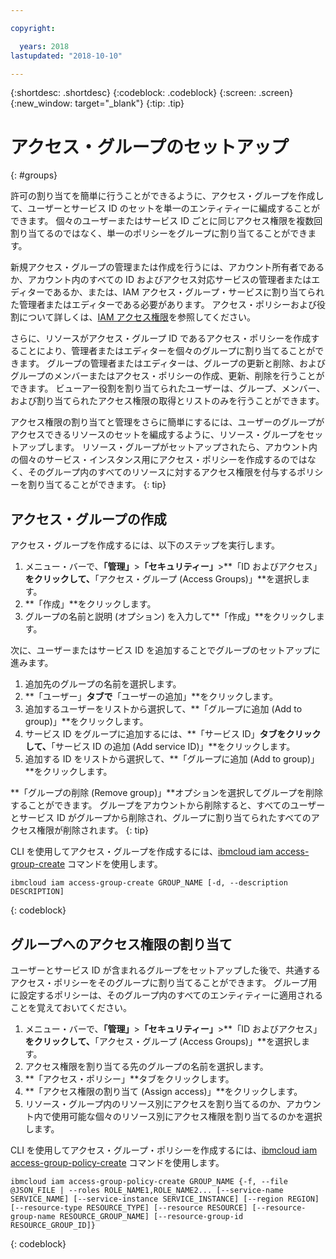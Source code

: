 ```yaml
---

copyright:

  years: 2018
lastupdated: "2018-10-10"

---
```


{:shortdesc: .shortdesc}
{:codeblock: .codeblock}
{:screen: .screen}
{:new_window: target="_blank"}
{:tip: .tip}


# アクセス・グループのセットアップ
{: #groups}

許可の割り当てを簡単に行うことができるように、アクセス・グループを作成して、ユーザーとサービス ID のセットを単一のエンティティーに編成することができます。 個々のユーザーまたはサービス ID ごとに同じアクセス権限を複数回割り当てるのではなく、単一のポリシーをグループに割り当てることができます。

新規アクセス・グループの管理または作成を行うには、アカウント所有者であるか、アカウント内のすべての ID およびアクセス対応サービスの管理者またはエディターであるか、または、IAM アクセス・グループ・サービスに割り当てられた管理者またはエディターである必要があります。 アクセス・ポリシーおよび役割について詳しくは、[IAM アクセス権限](/docs/iam/users_roles.html#userroles)を参照してください。

さらに、リソースがアクセス・グループ ID であるアクセス・ポリシーを作成することにより、管理者またはエディターを個々のグループに割り当てることができます。 グループの管理者またはエディターは、グループの更新と削除、およびグループのメンバーまたはアクセス・ポリシーの作成、更新、削除を行うことができます。 ビューアー役割を割り当てられたユーザーは、グループ、メンバー、および割り当てられたアクセス権限の取得とリストのみを行うことができます。

アクセス権限の割り当てと管理をさらに簡単にするには、ユーザーのグループがアクセスできるリソースのセットを編成するように、リソース・グループをセットアップします。 リソース・グループがセットアップされたら、アカウント内の個々のサービス・インスタンス用にアクセス・ポリシーを作成するのではなく、そのグループ内のすべてのリソースに対するアクセス権限を付与するポリシーを割り当てることができます。
{: tip}

## アクセス・グループの作成

アクセス・グループを作成するには、以下のステップを実行します。

1. メニュー・バーで、**「管理」**&gt;**「セキュリティー」**&gt;**「ID およびアクセス」**をクリックして、**「アクセス・グループ (Access Groups)」**を選択します。
2. **「作成」**をクリックします。
3. グループの名前と説明 (オプション) を入力して**「作成」**をクリックします。

次に、ユーザーまたはサービス ID を追加することでグループのセットアップに進みます。

1. 追加先のグループの名前を選択します。
2. **「ユーザー」**タブで**「ユーザーの追加」**をクリックします。 
3. 追加するユーザーをリストから選択して、**「グループに追加 (Add to group)」**をクリックします。
4. サービス ID をグループに追加するには、**「サービス ID」**タブをクリックして、**「サービス ID の追加 (Add service ID)」**をクリックします。
5. 追加する ID をリストから選択して、**「グループに追加 (Add to group)」**をクリックします。

**「グループの削除 (Remove group)」**オプションを選択してグループを削除することができます。 グループをアカウントから削除すると、すべてのユーザーとサービス ID がグループから削除され、グループに割り当てられたすべてのアクセス権限が削除されます。
{: tip}

CLI を使用してアクセス・グループを作成するには、[ibmcloud iam access-group-create](/docs/cli/reference/ibmcloud/cli_api_policy.html#ibmcloud_iam_access_group_create) コマンドを使用します。
```
ibmcloud iam access-group-create GROUP_NAME [-d, --description DESCRIPTION]
```
{: codeblock}


## グループへのアクセス権限の割り当て

ユーザーとサービス ID が含まれるグループをセットアップした後で、共通するアクセス・ポリシーをそのグループに割り当てることができます。 グループ用に設定するポリシーは、そのグループ内のすべてのエンティティーに適用されることを覚えておいてください。

1. メニュー・バーで、**「管理」**&gt;**「セキュリティー」**&gt;**「ID およびアクセス」**をクリックして、**「アクセス・グループ (Access Groups)」**を選択します。
2. アクセス権限を割り当てる先のグループの名前を選択します。 
3. **「アクセス・ポリシー」**タブをクリックします。
4. **「アクセス権限の割り当て (Assign access)」**をクリックします。 
5. リソース・グループ内のリソース別にアクセスを割り当てるのか、アカウント内で使用可能な個々のリソース別にアクセス権限を割り当てるのかを選択します。

CLI を使用してアクセス・グループ・ポリシーを作成するには、[ibmcloud iam access-group-policy-create](/docs/cli/reference/ibmcloud/cli_api_policy.html#ibmcloud_iam_access_group_policy_create) コマンドを使用します。
```
ibmcloud iam access-group-policy-create GROUP_NAME {-f, --file @JSON_FILE | --roles ROLE_NAME1,ROLE_NAME2... [--service-name SERVICE_NAME] [--service-instance SERVICE_INSTANCE] [--region REGION] [--resource-type RESOURCE_TYPE] [--resource RESOURCE] [--resource-group-name RESOURCE_GROUP_NAME] [--resource-group-id RESOURCE_GROUP_ID]}
```
{: codeblock}
